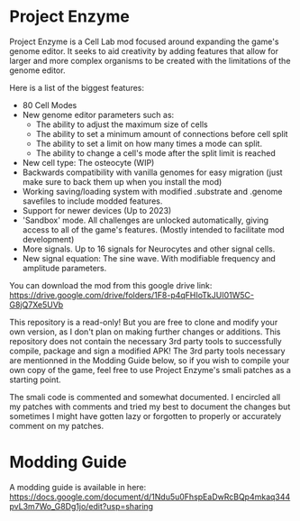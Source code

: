 # Project Enzyme
Project Enzyme is a Cell Lab mod focused around expanding the game's genome editor. It seeks to aid creativity by adding features that allow for larger and more complex organisms to be created with the limitations of the genome editor.

Here is a list of the biggest features:
* 80 Cell Modes
* New genome editor parameters such as:
  * The ability to adjust the maximum size of cells
  * The ability to set a minimum amount of connections before cell split
  * The ability to set a limit on how many times a mode can split.
  * The ability to change a cell's mode after the split limit is reached
* New cell type: The osteocyte (WIP)
* Backwards compatibility with vanilla genomes for easy migration (just make sure to back them up when you install the mod)
* Working saving/loading system with modified .substrate and .genome savefiles to include modded features.
* Support for newer devices (Up to 2023)
* 'Sandbox' mode. All challenges are unlocked automatically, giving access to all of the game's features. (Mostly intended to facilitate mod development)
* More signals. Up to 16 signals for Neurocytes and other signal cells.
* New signal equation: The sine wave. With modifiable frequency and amplitude parameters.

You can download the mod from this google drive link:
https://drive.google.com/drive/folders/1F8-p4qFHIoTkJUI01W5C-G8jQ7Xe5UVb

This repository is a read-only! But you are free to clone and modify your own version, as I don't plan on making further changes or additions. This repository does not contain the necessary 3rd party tools to successfully compile, package and sign a modified APK! The 3rd party tools necessary are mentionned in the Modding Guide below, so if you wish to compile your own copy of the game, feel free to use Project Enzyme's smali patches as a starting point.

The smali code is commented and somewhat documented. I encircled all my patches with comments and tried my best to document the changes but sometimes I might have gotten lazy or forgotten to properly or accurately comment on my patches.

# Modding Guide 

A modding guide is available in here:
https://docs.google.com/document/d/1Ndu5u0FhspEaDwRcBQp4mkaq344pvL3m7Wo_G8Dg1jo/edit?usp=sharing

